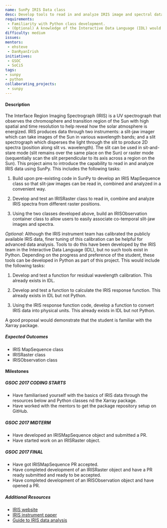 ```yaml
---
name: SunPy IRIS Data class
desc: Develop tools to read in and analyze IRIS image and spectral data using SunPy.
requirements:
 - Familiarity with Python class development.
 - (Optional) A knowledge of the Interactive Data Language (IDL) would be useful, but not requried.
difficulty: medium
issues:
mentors: 
 - ehsteve
 - DanRyanIrish
initiatives:
 - GSOC
 - SoCiS
tags:
- sunpy
- python
collaborating_projects:
 - sunpy
---
```


#### Description

The Interface Region Imaging Spectrograph (IRIS) is a UV spectrograph
that observes the chromosphere and transition region of the Sun with
high spatial and time resolution to help reveal how the solar
atmosphere is energized. IRIS produces data through two instruments: a
slit-jaw imager which can take images of the Sun in various wavelength
bands; and a slit spectrograph which disperses the light through the
slit to produce 2D spectra (position along slit vs. wavelength). The
slit can be used in sit-and-stare mode (slit remains over the same
place on the Sun) or raster mode (sequentially scan the slit
perpendicular to its axis across a region on the Sun). This project
aims to introduce the capability to read in and analyze IRIS data
using SunPy. This includes the following tasks:

1. Build upon pre-existing code in SunPy to develop an IRIS
   MapSequence class so that slit-jaw images can be read in, combined
   and analyzed in a convenient way.

2. Develop and test an IRISRaster class to read in, combine and
analyze IRIS spectra from different raster positions.

3. Using the two classes developed above, build an IRISObservation
   container class to allow users to easily associate co-temporal
   slit-jaw images and spectra.

*Optional:* Although the IRIS instrument team has calibrated the
 publicly available IRIS data, finer tuning of this calibration can be
 helpful for advanced data analysis.  Tools to do this have been
 developed by the IRIS team in the Interactive Data Language (IDL),
 but no such tools exist in Python.  Depending on the progress and
 preference of the student, these tools can be developed in Python as
 part of this project.  This would include the following tasks:

1. Develop and test a function for residual wavelength calibration.
This already exists in IDL.

2. Develop and test a function to calculate the IRIS response
function.  This already exists in IDL but not Python.

3. Using the IRIS response function code, develop a function to
   convert IRIS data into physical units.  This already exists in IDL
   but not Python.

A good proposal would demonstrate that the student is familiar with
the Xarray package.

##### Expected Outcomes

* IRIS MapSequence class
* IRISRaster class
* IRISObservation class


#### Milestones

##### GSOC 2017 CODING STARTS

* Have familiarised yourself with the basics of IRIS data through the
resources below and Python classes nd the Xarray package.
* Have worked with the mentors to get the package repository setup on
GitHub.

##### GSOC 2017 MIDTERM

* Have developed an IRISMapSequence object and submitted a PR.
* Have started work on an IRISRaster object.

##### GSOC 2017 FINAL 

* Have got IRISMapSequence PR accepted.
* Have completed development of an IRISRaster object and have a PR
ready submitted and ready to be accepted.
* Have completed development of an IRISObservation object and have
opened a PR.

##### Additional Resources

* [IRIS website](http://iris.lmsal.com/)
* [IRIS instrument paper](https://www.lmsal.com/iris_science/doc?cmd=dcur&proj_num=IS0196&file_type=pdf)
* [Guide to IRIS data analysis](http://iris.lmsal.com/itn26/itn26.pdf)
